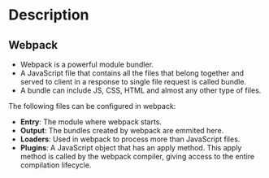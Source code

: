 # Description

## Webpack

- Webpack is a powerful module bundler.
-  A JavaScript file that  contains all the files that belong together and served to client in a response to single file request is called bundle.
-  A bundle can include JS, CSS, HTML and almost any other type of files.

The following files can be configured in webpack:

- **Entry**: The module where webpack starts.
- **Output**: The bundles created by webpack are emmited here.
- **Loaders**: Used in webpack to process more than JavaScript files.
- **Plugins**: A JavaScript object that has an apply method. This apply method is called by the webpack compiler, giving access to the entire compilation lifecycle.
  
